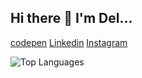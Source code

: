 ## Hi there 👋 I'm Del...
[codepen](https://codepen.io/undeadcreature)
[Linkedin](https://www.linkedin.com/in/disha-3766282a0/)
[Instagram](https://www.instagram.com/dishabhavsar_/)

![Top Languages](https://github-readme-stats.vercel.app/api/top-langs/?username=undeadcreature&layout=compact&langs_count=5&theme=radical)

<!--
**undeadcreature/undeadcreature** is a ✨ _special_ ✨ repository because its `README.md` (this file) appears on your GitHub profile.

Here are some ideas to get you started:

- 🔭 I’m currently working on ...
- 🌱 I’m currently learning ...
- 👯 I’m looking to collaborate on ...
- 🤔 I’m looking for help with ...
- 💬 Ask me about ...
- 📫 How to reach me: ...
- 😄 Pronouns: ...
- ⚡ Fun fact: ...
-->
